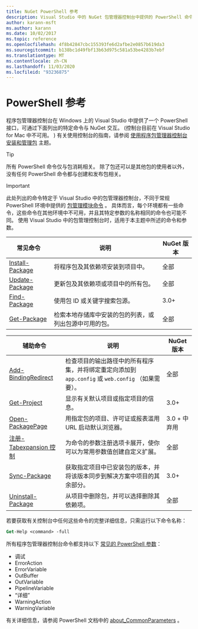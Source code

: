 ```yaml
---
title: NuGet PowerShell 参考
description: Visual Studio 中的 NuGet 包管理器控制台中提供的 PowerShell 命令的完整引用。
author: karann-msft
ms.author: karann
ms.date: 10/02/2017
ms.topic: reference
ms.openlocfilehash: 4f8b42847cbc155393fe6d2afbe2e0857b619da3
ms.sourcegitcommit: b138bc1d49fbf13b63d975c581a53be4283b7ebf
ms.translationtype: MT
ms.contentlocale: zh-CN
ms.lasthandoff: 11/03/2020
ms.locfileid: "93236875"
---
```

# <a name="powershell-reference"></a>PowerShell 参考

程序包管理器控制台在 Windows 上的 Visual Studio 中提供了一个 PowerShell 接口，可通过下面列出的特定命令与 NuGet 交互。  (控制台目前在 Visual Studio for Mac 中不可用。 ) 有关使用控制台的指南，请参阅 [使用程序包管理器控制台安装和管理包](../consume-packages/install-use-packages-powershell.md) 主题。

> [!Tip]
> 所有 PowerShell 命令仅与包消耗相关。 除了包还可以是其他包的使用者以外，没有任何 PowerShell 命令都与创建和发布包相关。

> [!Important]
> 此处列出的命令特定于 Visual Studio 中的包管理器控制台，不同于常规 PowerShell 环境中提供的 [包管理模块命令](/powershell/module/packagemanagement/?view=powershell-6) 。 具体而言，每个环境都有一些命令，这些命令在其他环境中不可用，并且其特定参数的名称相同的命令也可能不同。 使用 Visual Studio 中的包管理控制台时，适用于本主题中所述的命令和参数。

| 常见命令 | 说明 | NuGet 版本 |
| --- | --- | --- |
| [Install-Package](ps-reference/ps-ref-install-package.md) | 将程序包及其依赖项安装到项目中。 | 全部 |
| [Update-Package](ps-reference/ps-ref-update-package.md) | 更新包及其依赖项或项目中的所有包。 | 全部 |
| [Find-Package](ps-reference/ps-ref-find-package.md) | 使用包 ID 或关键字搜索包源。 | 3.0+ |
| [Get-Package](ps-reference/ps-ref-get-package.md) | 检索本地存储库中安装的包的列表，或列出包源中可用的包。 | 全部 |

| 辅助命令 | 说明 | NuGet 版本 |
| --- | --- | --- |
| [Add-BindingRedirect](ps-reference/ps-ref-add-bindingredirect.md) | 检查项目的输出路径中的所有程序集，并将绑定重定向添加到 `app.config` 或 `web.config` （如果需要）。 | 全部 |
| [Get-Project](ps-reference/ps-ref-get-project.md) | 显示有关默认项目或指定项目的信息。 | 3.0+ |
| [Open-PackagePage](ps-reference/ps-ref-open-packagepage.md) | 用指定包的项目、许可证或报表滥用 URL 启动默认浏览器。 | 3.0 + 中弃用 |
| [注册-Tabexpansion 控制](ps-reference/ps-ref-register-tabexpansion.md) | 为命令的参数注册选项卡展开，使你可以为常用参数值创建自定义扩展。 | 全部 |
| [Sync-Package](ps-reference/ps-ref-sync-package.md) | 获取指定项目中已安装包的版本，并将该版本同步到解决方案中项目的其余部分。 | 3.0+ |
| [Uninstall-Package](ps-reference/ps-ref-uninstall-package.md) | 从项目中删除包，并可以选择删除其依赖项。 | 全部 |

若要获取有关控制台中任何这些命令的完整详细信息，只需运行以下命令名称：

```ps
Get-Help <command> -full
```

所有程序包管理器控制台命令都支持以下 [常见的 PowerShell 参数](/powershell/module/microsoft.powershell.core/about/about_commonparameters)：

- 调试
- ErrorAction
- ErrorVariable
- OutBuffer
- OutVariable
- PipelineVariable
- “详细”
- WarningAction
- WarningVariable

有关详细信息，请参阅 PowerShell 文档中的 [about_CommonParameters](/powershell/module/microsoft.powershell.core/about/about_commonparameters) 。